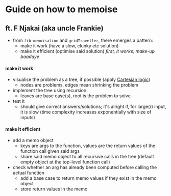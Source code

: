 # Guide on how to memoise

## ft. F Njakai (aka uncle Frankie)

* from `fib-memoisation` and `gridTraveller`, there emerges a pattern:
    * make it work (have a slow, clunky etc solution)
    * make it efficient (optimise said solution)
    _first, it works; make-up baadaye_

#### make it work
* visualise the problem as a tree, if possible (apply [Cartesian logic][def])
    * nodes are problems, edges mean shrinking the problem
* implement the tree using recursion
    * leaves are base case(s), root is the problem to solve
* test it
    * should give correct answers/solutions; it's alright if, for large(r) input,
    it is slow (time complexity increases exponentially with size of inputs)

#### make it efficient
* add a memo object
    * keys are args to the function, values are the return values of the function call given said args
    * share said memo object to all recursive calls in the tree (default empty object
    at the top-level function call)
* check whether an arg has already been computed before calling the actual function
    * add a base case to return memo values if they exist in the memo object
    * store return values in the memo



[def]: https://en.wikipedia.org/wiki/Cartesian_doubt#Technique